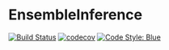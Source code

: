 # EnsembleInference

<!-- [![Stable](https://img.shields.io/badge/docs-stable-blue.svg)](https://salilab.github.io/EnsembleInference.jl/stable)
[![Dev](https://img.shields.io/badge/docs-dev-blue.svg)](https://salilab.github.io/EnsembleInference.jl/dev) -->
[![Build Status](https://github.com/salilab/EnsembleInference.jl/workflows/CI/badge.svg)](https://github.com/salilab/EnsembleInference.jl/actions)
[![codecov](https://codecov.io/gh/salilab/EnsembleInference.jl/branch/main/graph/badge.svg?token=mv7ErdTcFO)](https://codecov.io/gh/salilab/EnsembleInference.jl)
[![Code Style: Blue](https://img.shields.io/badge/code%20style-blue-4495d1.svg)](https://github.com/invenia/BlueStyle)
